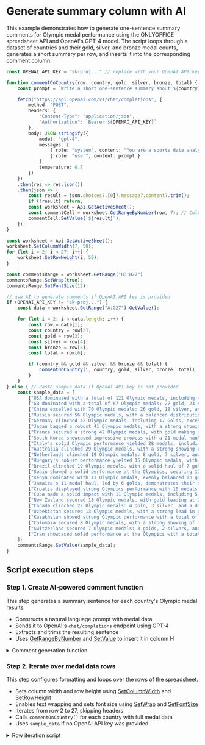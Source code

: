 # Generate summary column with AI

This example demonstrates how to generate one-sentence summary comments for Olympic medal performance using the ONLYOFFICE spreadsheet API and OpenAI's GPT-4 model. The script loops through a dataset of countries and their gold, silver, and bronze medal counts, generates a short summary per row, and inserts it into the corresponding comment column.

```ts editor-xlsx zoom=80 templateUrl=https://static.onlyoffice.com/assets/docs/samples/demo.xlsx
const OPENAI_API_KEY = "sk-proj..." // replace with your OpenAI API key

function commentOnCountry(row, country, gold, silver, bronze, total) {
    const prompt = `Write a short one-sentence summary about ${country}'s Olympic medal performance. They won ${gold} gold, ${silver} silver, and ${bronze} bronze medals, for a total of ${total}. Use a confident and slightly analytical tone. Return just the sentence. Maximum 70 chars.`

    fetch("https://api.openai.com/v1/chat/completions", {
        method: "POST",
        headers: {
            "Content-Type": "application/json",
            "Authorization": `Bearer ${OPENAI_API_KEY}`
        },
        body: JSON.stringify({
            model: "gpt-4",
            messages: [
                { role: "system", content: "You are a sports data analyst." },
                { role: "user", content: prompt }
            ],
            temperature: 0.7
        })
    })
    .then(res => res.json())
    .then(json => {
        const result = json.choices?.[0]?.message?.content?.trim();
        if (!result) return;
        const worksheet = Api.GetActiveSheet();
        const commentCell = worksheet.GetRangeByNumber(row, 7); // Column H
        commentCell.SetValue(`${result}`);
    });
}

const worksheet = Api.GetActiveSheet();
worksheet.SetColumnWidth(7, 50);
for (let i = 2; i < 27; i++) {
    worksheet.SetRowHeight(i, 50);
}

const commentsRange = worksheet.GetRange("H3:H27")
commentsRange.SetWrap(true);
commentsRange.SetFontSize(12);

// use AI to generate comments if OpenAI API key is provided
if (OPENAI_API_KEY != "sk-proj...") {
    const data = worksheet.GetRange("A:G27").GetValue();

    for (let i = 2; i < data.length; i++) {
        const row = data[i];
        const country = row[2];
        const gold = row[3];
        const silver = row[4];
        const bronze = row[5];
        const total = row[6];

        if (country && gold && silver && bronze && total) {
            commentOnCountry(i, country, gold, silver, bronze, total);
        }
    }
} else { // Paste sample data if OpenAI API key is not provided
    const sample_data = [
        ["USA dominated with a total of 121 Olympic medals, including 46 golds."],
        ["GB dominated with a total of 67 Olympic medals; 27 gold, 23 silver, 17 bronze."],
        ["China excelled with 70 Olympic medals: 26 gold, 18 silver, and 26 bronze."],
        ["Russia secured 56 Olympic medals, with a balanced distribution across gold, silver, and bronze."],
        ["Germany clinched 42 Olympic medals, including 17 Golds, excelling in competition."],
        ["Japan bagged a robust 41 Olympic medals, with a strong showing of 12 golds."],
        ["France secured a strong 42 Olympic medals, with gold making up nearly 24%."],
        ["South Korea showcased impressive prowess with a 21-medal haul in the Olympics."],
        ["Italy's solid Olympic performance yielded 28 medals, including 8 golds."],
        ["Australia clinched 29 Olympic medals, with a strong showing of 8 golds."],
        ["Netherlands clinched 19 Olympic medals: 8 gold, 7 silver, and 4 bronze."],
        ["Hungary's robust performance yielded 15 Olympic medals, with over half as gold."],
        ["Brazil clinched 19 Olympic medals, with a solid haul of 7 gold, 6 silver, 6 bronze."],
        ["Spain showed a solid performance at the Olympics, securing 17 medals in total."],
        ["Kenya dominated with 13 Olympic medals, evenly balanced in gold and silver."],
        ["Jamaica's 11-medal haul, led by 6 golds, demonstrates their strong Olympic prowess."],
        ["Croatia displayed strong Olympics performance with 10 medals, half being gold."],
        ["Cuba made a solid impact with 11 Olympic medals, including 5 golds."],
        ["New Zealand secured 18 Olympic medals, with gold leading at 22%."],
        ["Canada clinched 22 Olympic medals: 4 gold, 3 silver, and a dominating 15 bronze."],
        ["Uzbekistan secured 13 Olympic medals, with a strong lead in gold at four."],
        ["Kazakhstan showed strong Olympic performance with a total of 17 medals."],
        ["Colombia secured 8 Olympic medals, with a strong showing of 3 golds."],
        ["Switzerland secured 7 Olympic medals: 3 golds, 2 silvers, and 2 bronzes."],
        ["Iran showcased solid performance at the Olympics with a total of 8 medals."]
    ];
    commentsRange.SetValue(sample_data);
}

```

## Script execution steps

### Step 1. Create AI-powered comment function

This step generates a summary sentence for each country's Olympic medal results.

- Constructs a natural language prompt with medal data
- Sends it to OpenAI's `chat/completions` endpoint using GPT-4
- Extracts and trims the resulting sentence
- Uses [GetRangeByNumber](../../../usage-api/spreadsheet-api/ApiWorksheet/Methods/GetRangeByNumber/) and [SetValue](../../../usage-api/spreadsheet-api/ApiRange/Methods/SetValue/) to insert it in column H

<details>
  <summary>Comment generation function</summary>

```ts
function commentOnCountry(row, country, gold, silver, bronze, total) {
    const prompt = `Write a short one-sentence summary about ${country}'s Olympic medal performance. They won ${gold} gold, ${silver} silver, and ${bronze} bronze medals, for a total of ${total}. Use a confident and slightly analytical tone. Return just the sentence. Maximum 70 chars.`

    fetch("https://api.openai.com/v1/chat/completions", {
        method: "POST",
        headers: {
            "Content-Type": "application/json",
            "Authorization": `Bearer ${OPENAI_API_KEY}`
        },
        body: JSON.stringify({
            model: "gpt-4",
            messages: [
                { role: "system", content: "You are a sports data analyst." },
                { role: "user", content: prompt }
            ],
            temperature: 0.7
        })
    })
    .then(res => res.json())
    .then(json => {
        const result = json.choices?.[0]?.message?.content?.trim();
        if (!result) return;
        const worksheet = Api.GetActiveSheet();
        const commentCell = worksheet.GetRangeByNumber(row, 7); // Column H
        commentCell.SetValue(`${result}`);
    });
}
```

</details>

### Step 2. Iterate over medal data rows

This step configures formatting and loops over the rows of the spreadsheet.

- Sets column width and row height using [SetColumnWidth](../../../usage-api/spreadsheet-api/ApiWorksheet/Methods/SetColumnWidth/) and [SetRowHeight](../../../usage-api/spreadsheet-api/ApiWorksheet/Methods/SetRowHeight/)
- Enables text wrapping and sets font size using [SetWrap](../../../usage-api/spreadsheet-api/ApiRange/Methods/SetWrap/) and [SetFontSize](../../../usage-api/spreadsheet-api/ApiRange/Methods/SetFontSize/)
- Iterates from row 2 to 27, skipping headers
- Calls `commentOnCountry()` for each country with full medal data
- Uses `sample_data` if no OpenAI API key was provided

<details>
  <summary>Row iteration script</summary>

```ts
const worksheet = Api.GetActiveSheet();
worksheet.SetColumnWidth(7, 50);
for (let i = 2; i < 27; i++) {
    worksheet.SetRowHeight(i, 50);
}

const commentsRange = worksheet.GetRange("H3:H27")
commentsRange.SetWrap(true);
commentsRange.SetFontSize(12);

// use AI to generate comments if OpenAI API key is provided
if (OPENAI_API_KEY != "sk-proj...") {
    const data = worksheet.GetRange("A:G27").GetValue();

    for (let i = 2; i < data.length; i++) {
        const row = data[i];
        const country = row[2];
        const gold = row[3];
        const silver = row[4];
        const bronze = row[5];
        const total = row[6];

        if (country && gold && silver && bronze && total) {
            commentOnCountry(i, country, gold, silver, bronze, total);
        }
    }
} else { // Paste sample data if OpenAI API key is not provided
    const sample_data = [
        ["USA dominated with a total of 121 Olympic medals, including 46 golds."],
        // ...
        ["Iran showcased solid performance at the Olympics with a total of 8 medals."]
    ];
    commentsRange.SetValue(sample_data);
}
```

</details>
